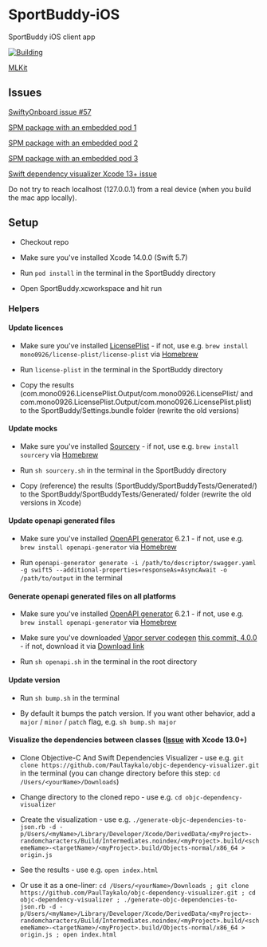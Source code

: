 # SportBuddy-iOS
SportBuddy iOS client app

[![Building](https://github.com/stateman92/MSc-SportBuddy-iOS/actions/workflows/main.yml/badge.svg)](https://github.com/stateman92/MSc-SportBuddy-iOS/actions/workflows/main.yml)

[MLKit](https://developers.google.com/ml-kit/vision/pose-detection/ios)

## Issues

[SwiftyOnboard issue #57](https://github.com/juanpablofernandez/SwiftyOnboard/issues/57)

[SPM package with an embedded pod 1](https://stackoverflow.com/questions/68314198/publish-swift-package-with-cocoapod-dependencies)

[SPM package with an embedded pod 2](https://stackoverflow.com/questions/69272311/swift-xcframework-with-cocoapod-embed-googlemap-build-successfully-but-on-usa)

[SPM package with an embedded pod 3](https://stackoverflow.com/questions/68548647/xcframework-with-pod-dependencies)

[Swift dependency visualizer Xcode 13+ issue](https://github.com/PaulTaykalo/objc-dependency-visualizer/issues/68#issuecomment-1100749090)

Do not try to reach localhost (127.0.0.1) from a real device (when you build the mac app locally).

## Setup

- Checkout repo

- Make sure you've installed Xcode 14.0.0 (Swift 5.7)

- Run `pod install` in the terminal in the SportBuddy directory

- Open SportBuddy.xcworkspace and hit run

### Helpers

#### Update licences

- Make sure you've installed [LicensePlist](https://github.com/mono0926/LicensePlist) - if not, use e.g. `brew install mono0926/license-plist/license-plist` via [Homebrew](https://brew.sh/)

- Run `license-plist` in the terminal in the SportBuddy directory

- Copy the results (com.mono0926.LicensePlist.Output/com.mono0926.LicensePlist/ and com.mono0926.LicensePlist.Output/com.mono0926.LicensePlist.plist) to the SportBuddy/Settings.bundle folder (rewrite the old versions)

#### Update mocks

- Make sure you've installed [Sourcery](https://github.com/krzysztofzablocki/Sourcery) - if not, use e.g. `brew install sourcery` via [Homebrew](https://brew.sh/)

- Run `sh sourcery.sh` in the terminal in the SportBuddy directory

- Copy (reference) the results (SportBuddy/SportBuddyTests/Generated/) to the SportBuddy/SportBuddyTests/Generated/ folder (rewrite the old versions in Xcode)

#### Update openapi generated files

- Make sure you've installed [OpenAPI generator](https://github.com/OpenAPITools/openapi-generator) 6.2.1 - if not, use e.g. `brew install openapi-generator` via [Homebrew](https://brew.sh/)

- Run `openapi-generator generate -i /path/to/descriptor/swagger.yaml -g swift5 --additional-properties=responseAs=AsyncAwait -o /path/to/output` in the terminal

#### Generate openapi generated files on all platforms

- Make sure you've installed [OpenAPI generator](https://github.com/OpenAPITools/openapi-generator) 6.2.1 - if not, use e.g. `brew install openapi-generator` via [Homebrew](https://brew.sh/)

- Make sure you've downloaded [Vapor server codegen](https://github.com/thecheatah/vapor-server-codegen) [this commit, 4.0.0](https://github.com/thecheatah/vapor-server-codegen/commit/59f6a580ac618782d1c51a0a4ded8fa1779e6de7) - if not, download it via [Download link](https://github.com/thecheatah/vapor-server-codegen/archive/refs/heads/4.zip)

- Run `sh openapi.sh` in the terminal in the root directory

#### Update version

- Run `sh bump.sh` in the terminal

- By default it bumps the patch version. If you want other behavior, add a `major` / `minor` / `patch` flag, e.g. `sh bump.sh major`

#### Visualize the dependencies between classes ([Issue](https://github.com/PaulTaykalo/objc-dependency-visualizer/issues/68#issuecomment-1113864431) with Xcode 13.0+)

- Clone Objective-C And Swift Dependencies Visualizer - use e.g. `git clone https://github.com/PaulTaykalo/objc-dependency-visualizer.git` in the terminal (you can change directory before this step: `cd /Users/<yourName>/Downloads`)

- Change directory to the cloned repo - use e.g. `cd objc-dependency-visualizer`

- Create the visualization - use e.g. `./generate-objc-dependencies-to-json.rb -d -p/Users/<myName>/Library/Developer/Xcode/DerivedData/<myProject>-randomcharacters/Build/Intermediates.noindex/<myProject>.build/<schemeName>-<targetName>/<myProject>.build/Objects-normal/x86_64 > origin.js`

- See the results - use e.g. `open index.html`

- Or use it as a one-liner: `cd /Users/<yourName>/Downloads ; git clone https://github.com/PaulTaykalo/objc-dependency-visualizer.git ; cd objc-dependency-visualizer ; ./generate-objc-dependencies-to-json.rb -d -p/Users/<myName>/Library/Developer/Xcode/DerivedData/<myProject>-randomcharacters/Build/Intermediates.noindex/<myProject>.build/<schemeName>-<targetName>/<myProject>.build/Objects-normal/x86_64 > origin.js ; open index.html`
